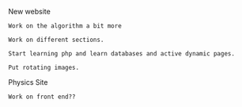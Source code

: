New website

    Work on the algorithm a bit more
    
    Work on different sections. 
    
    Start learning php and learn databases and active dynamic pages.
    
    Put rotating images.
    
Physics Site
    
    Work on front end??
    
    
